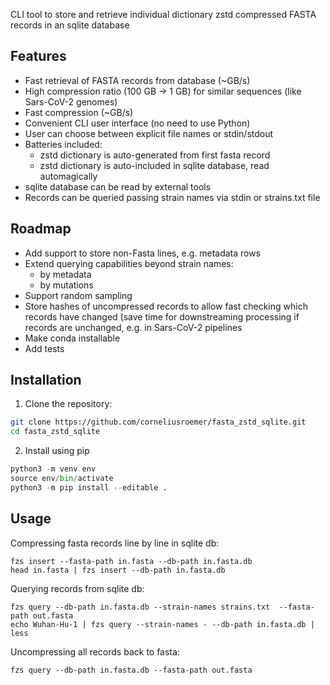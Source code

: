 CLI tool to store and retrieve individual dictionary zstd compressed FASTA records in an sqlite database

## Features

- Fast retrieval of FASTA records from database (~GB/s)
- High compression ratio (100 GB -> 1 GB) for similar sequences (like Sars-CoV-2 genomes)
- Fast compression (~GB/s)
- Convenient CLI user interface (no need to use Python)
- User can choose between explicit file names or stdin/stdout
- Batteries included:
  - zstd dictionary is auto-generated from first fasta record
  - zstd dictionary is auto-included in sqlite database, read automagically
- sqlite database can be read by external tools
- Records can be queried passing strain names via stdin or strains.txt file

## Roadmap

- Add support to store non-Fasta lines, e.g. metadata rows
- Extend querying capabilities beyond strain names:
  - by metadata
  - by mutations
- Support random sampling
- Store hashes of uncompressed records to allow fast checking which records have changed (save time for downstreaming processing if records are unchanged, e.g. in Sars-CoV-2 pipelines
- Make conda installable
- Add tests

## Installation

1. Clone the repository:
```bash
git clone https://github.com/corneliusroemer/fasta_zstd_sqlite.git
cd fasta_zstd_sqlite
```
2. Install using pip
```python
python3 -m venv env
source env/bin/activate
python3 -m pip install --editable .
```

## Usage

Compressing fasta records line by line in sqlite db:
```
fzs insert --fasta-path in.fasta --db-path in.fasta.db
head in.fasta | fzs insert --db-path in.fasta.db
```

Querying records from sqlite db:
```
fzs query --db-path in.fasta.db --strain-names strains.txt  --fasta-path out.fasta
echo Wuhan-Hu-1 | fzs query --strain-names - --db-path in.fasta.db | less
```

Uncompressing all records back to fasta:
```
fzs query --db-path in.fasta.db --fasta-path out.fasta
```

